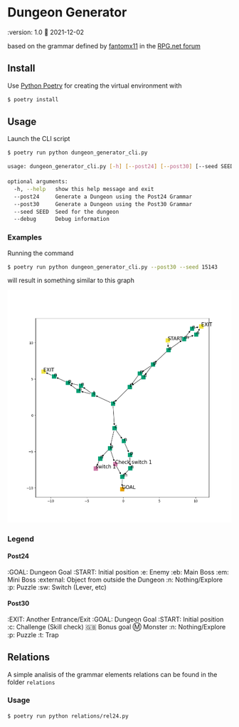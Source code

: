 # Dungeon Generator

:version: 1.0
:date: 2021-12-02

based on the grammar defined by [fantomx11](https://forum.rpg.net/index.php?members/fantomx11.74669/) in the [RPG.net forum](https://forum.rpg.net/index.php?threads/necro-my-zelda-dungeon-generator.827119/)

## Install

Use [Python Poetry](https://python-poetry.org/docs/) for creating the virtual environment with

```bash
$ poetry install
```

## Usage

Launch the CLI script

```bash
$ poetry run python dungeon_generator_cli.py
```

```bash
usage: dungeon_generator_cli.py [-h] [--post24] [--post30] [--seed SEED] [--debug]

optional arguments:
  -h, --help   show this help message and exit
  --post24     Generate a Dungeon using the Post24 Grammar
  --post30     Generate a Dungeon using the Post30 Grammar
  --seed SEED  Seed for the dungeon
  --debug      Debug information
```

### Examples

Running the command

```bash
$ poetry run python dungeon_generator_cli.py --post30 --seed 15143
```

will result in something similar to this graph

![Post 30 Seed 15143](./img/post30_seed15143.png)

### Legend

#### Post24

:GOAL: Dungeon Goal
:START: Initial position
:e: Enemy
:eb: Main Boss
:em: Mini Boss
:external: Object from outside the Dungeon
:n: Nothing/Explore
:p: Puzzle
:sw: Switch (Lever, etc)

#### Post30

:EXIT: Another Entrance/Exit
:GOAL: Dungeon Goal
:START: Initial position
:c: Challenge (Skill check)
:gb: Bonus goal
:m: Monster
:n: Nothing/Explore
:p: Puzzle
:t: Trap

## Relations

A simple analisis of the grammar elements relations can be found in the folder `relations`

### Usage

```bash
$ poetry run python relations/rel24.py
```

